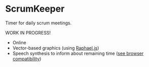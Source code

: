 ScrumKeeper
===========

Timer for daily scrum meetings.

WORK IN PROGRESS!

- Online
- Vector-based graphics (using [Raphael.js](http://raphaeljs.com/))
- Speech synthesis to inform about remaining time ([see browser compatibility](http://caniuse.com/#feat=web-speech))
